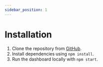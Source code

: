 ```yaml
---
sidebar_position: 1
---
```


# Installation

1. Clone the repository from [GitHub](https://github.com/223MapAction/Dashboard).
2. Install dependencies using `npm install`.
3. Run the dashboard locally with `npm start`.


